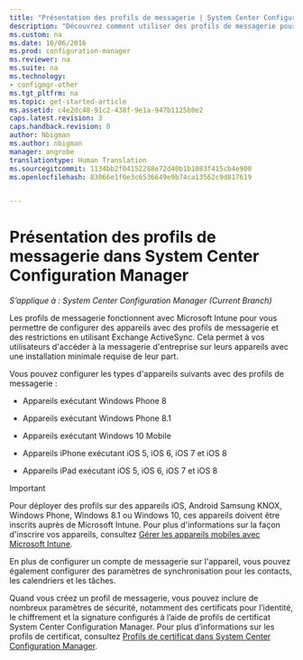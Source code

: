 ```yaml
---
title: "Présentation des profils de messagerie | System Center Configuration Manager"
description: "Découvrez comment utiliser des profils de messagerie pour permettre à vos utilisateurs d’accéder à la messagerie d’entreprise sur leurs appareils avec une installation minimale."
ms.custom: na
ms.date: 10/06/2016
ms.prod: configuration-manager
ms.reviewer: na
ms.suite: na
ms.technology:
- configmgr-other
ms.tgt_pltfrm: na
ms.topic: get-started-article
ms.assetid: c4e2dc48-91c2-438f-9e1a-947b1125b0e2
caps.latest.revision: 3
caps.handback.revision: 0
author: Nbigman
ms.author: nbigman
manager: angrobe
translationtype: Human Translation
ms.sourcegitcommit: 1134bb2f04152288e72d40b1b1083f415cb4e900
ms.openlocfilehash: 83066e1f0e3c6536649e9b74ca13562c9d817619


---
```

# <a name="introduction-to-email-profiles-in-system-center-configuration-manager"></a>Présentation des profils de messagerie dans System Center Configuration Manager

*S’applique à : System Center Configuration Manager (Current Branch)*

Les profils de messagerie fonctionnent avec Microsoft Intune pour vous permettre de configurer des appareils avec des profils de messagerie et des restrictions en utilisant Exchange ActiveSync. Cela permet à vos utilisateurs d'accéder à la messagerie d'entreprise sur leurs appareils avec une installation minimale requise de leur part.  

 Vous pouvez configurer les types d'appareils suivants avec des profils de messagerie :  

-   Appareils exécutant Windows Phone 8  

-   Appareils exécutant Windows Phone 8.1  

-   Appareils exécutant Windows 10 Mobile  

-   Appareils iPhone exécutant iOS 5, iOS 6, iOS 7 et iOS 8  

-   Appareils iPad exécutant iOS 5, iOS 6, iOS 7 et iOS 8  

> [!IMPORTANT]  
>  Pour déployer des profils sur des appareils iOS, Android Samsung KNOX, Windows Phone, Windows 8.1 ou Windows 10, ces appareils doivent être inscrits auprès de Microsoft Intune. Pour plus d'informations sur la façon d'inscrire vos appareils, consultez [Gérer les appareils mobiles avec Microsoft Intune](https://technet.microsoft.com/en-us/library/dn646962.aspx).  

 En plus de configurer un compte de messagerie sur l'appareil, vous pouvez également configurer des paramètres de synchronisation pour les contacts, les calendriers et les tâches.  

 Quand vous créez un profil de messagerie, vous pouvez inclure de nombreux paramètres de sécurité, notamment des certificats pour l’identité, le chiffrement et la signature configurés à l’aide de profils de certificat System Center Configuration Manager. Pour plus d’informations sur les profils de certificat, consultez [Profils de certificat dans System Center Configuration Manager](introduction-to-certificate-profiles.md).  



<!--HONumber=Nov16_HO1-->


